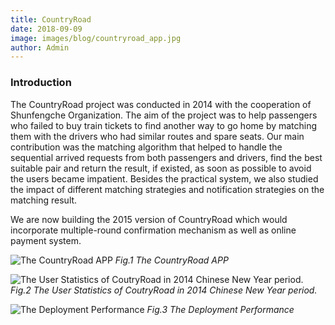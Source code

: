 ```yaml
---
title: CountryRoad
date: 2018-09-09
image: images/blog/countryroad_app.jpg
author: Admin
---
```


### Introduction
The CountryRoad project was conducted in 2014 with the cooperation of Shunfengche Organization. The aim of the project was to help passengers who failed to buy train tickets to find another way to go home by matching them with the drivers who had similar routes and spare seats. Our main contribution was the matching algorithm that helped to handle the sequential arrived requests from both passengers and drivers, find the best suitable pair and return the result, if existed, as soon as possible to avoid the users became impatient. Besides the practical system, we also studied the impact of different matching strategies and notification strategies on the matching result.

We are now building the 2015 version of CountryRoad which would incorporate multiple-round confirmation mechanism as well as online payment system.

![The CountryRoad APP](../../../images/blog/countryroad_user_stat.jpg)
*Fig.1 The CountryRoad APP*

![The User Statistics of CoutryRoad in 2014 Chinese New Year period.](../../../images/blog/countryroad_app.jpg)
*Fig.2 The User Statistics of CoutryRoad in 2014 Chinese New Year period.*

![The Deployment Performance](../../../images/blog/countryroad_result.png)
_Fig.3 The Deployment Performance_